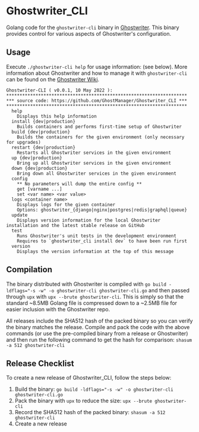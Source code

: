 # Ghostwriter_CLI

Golang code for the `ghostwriter-cli` binary in [Ghostwriter](https://github.com/GhostManager/Ghostwriter). This binary provides control for various aspects of Ghostwriter's configuration.

## Usage

Execute `./ghostwriter-cli help` for usage information: (see below). More information about Ghostwriter and how to manage it with `ghostwriter-cli` can be found on the [Ghostwriter Wiki](https://ghostwriter.wiki/).

```
Ghostwriter-CLI ( v0.0.1, 10 May 2022 ):
********************************************************************
*** source code: https://github.com/GhostManager/Ghostwriter_CLI ***
********************************************************************
  help
    Displays this help information
  install {dev|production}
    Builds containers and performs first-time setup of Ghostwriter
  build {dev|production}
    Builds the containers for the given environment (only necessary for upgrades)
  restart {dev|production}
    Restarts all Ghostwriter services in the given environment
  up {dev|production}
    Bring up all Ghostwriter services in the given environment
  down {dev|production}
    Bring down all Ghostwriter services in the given environment
  config
    ** No parameters will dump the entire config **
    get [varname ...]
    set <var name> <var value>
  logs <container name>
    Displays logs for the given container
    Options: ghostwriter_{django|nginx|postgres|redis|graphql|queue}
  update
    Displays version information for the local Ghostwriter installation and the latest stable release on GitHub
  test
    Runs Ghostwriter's unit tests in the development environment
    Requires to `ghostwriter_cli install dev` to have been run first
  version
    Displays the version information at the top of this message
```

## Compilation

The binary distributed with Ghostwriter is compiled with `go build -ldflags="-s -w" -o ghostwriter-cli ghostwriter-cli.go` and then passed through `upx` with `upx --brute ghostwriter-cli`. This is simply so that the standard ~8.5MB Golang file is compressed down to a ~2.5MB file for easier inclusion with the Ghostwriter repo.

All releases include the SHA512 hash of the packed binary so you can verify the binary matches the release. Compile and pack the code with the above commands (or use the pre-compiled binary from a release or Ghostwriter) and then run the following command to get the hash for comparison: `shasum -a 512 ghostwriter-cli`

## Release Checklist

To create a new release of Ghostwriter_CLI, follow the steps below:

1. Build the binary: `go build -ldflags="-s -w" -o ghostwriter-cli ghostwriter-cli.go`
2. Pack the binary with `upx` to reduce the size: `upx --brute ghostwriter-cli`
3. Record the SHA512 hash of the packed binary: `shasum -a 512 ghostwriter-cli`
4. Create a new release
